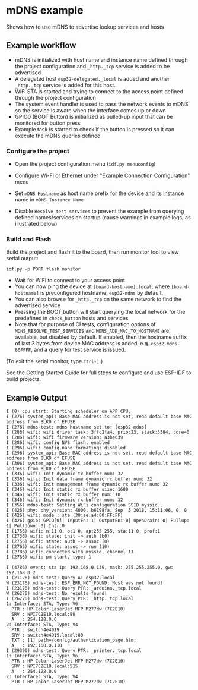 # mDNS example

Shows how to use mDNS to advertise lookup services and hosts

## Example workflow

- mDNS is initialized with host name and instance name defined through the project configuration and `_http._tcp` service is added to be advertised
- A delegated host `esp32-delegated._local` is added and another `_http._tcp` service is added for this host.
- WiFi STA is started and trying to connect to the access point defined through the project configuration
- The system event handler is used to pass the network events to mDNS so the service is aware when the interface comes up or down
- GPIO0 (BOOT Button) is initialized as pulled-up input that can be monitored for button press
- Example task is started to check if the button is pressed so it can execute the mDNS queries defined

### Configure the project

* Open the project configuration menu (`idf.py menuconfig`)

* Configure Wi-Fi or Ethernet under "Example Connection Configuration" menu
* Set `mDNS Hostname` as host name prefix for the device and its instance name in `mDNS Instance Name`
* Disable `Resolve test services` to prevent the example from querying defined names/services on startup (cause warnings in example logs, as illustrated below)

### Build and Flash

Build the project and flash it to the board, then run monitor tool to view serial output:

```
idf.py -p PORT flash monitor
```

- Wait for WiFi to connect to your access point
- You can now ping the device at `[board-hostname].local`, where `[board-hostname]` is preconfigured hostname, `esp32-mdns` by default.
- You can also browse for `_http._tcp` on the same network to find the advertised service
- Pressing the BOOT button will start querying the local network for the predefined in `check_button` hosts and services
- Note that for purpose of CI tests, configuration options of `MDNS_RESOLVE_TEST_SERVICES` and `MDNS_ADD_MAC_TO_HOSTNAME` are available, but disabled by default. If enabled, then the hostname suffix of last 3 bytes from device MAC address is added, e.g. `esp32-mdns-80FFFF`, and a query for test service is issued.


(To exit the serial monitor, type ``Ctrl-]``.)

See the Getting Started Guide for full steps to configure and use ESP-IDF to build projects.

## Example Output
```
I (0) cpu_start: Starting scheduler on APP CPU.
I (276) system_api: Base MAC address is not set, read default base MAC address from BLK0 of EFUSE
I (276) mdns-test: mdns hostname set to: [esp32-mdns]
I (286) wifi: wifi driver task: 3ffc2fa4, prio:23, stack:3584, core=0
I (286) wifi: wifi firmware version: a3be639
I (286) wifi: config NVS flash: enabled
I (296) wifi: config nano formating: disabled
I (296) system_api: Base MAC address is not set, read default base MAC address from BLK0 of EFUSE
I (306) system_api: Base MAC address is not set, read default base MAC address from BLK0 of EFUSE
I (336) wifi: Init dynamic tx buffer num: 32
I (336) wifi: Init data frame dynamic rx buffer num: 32
I (336) wifi: Init management frame dynamic rx buffer num: 32
I (346) wifi: Init static rx buffer size: 1600
I (346) wifi: Init static rx buffer num: 10
I (346) wifi: Init dynamic rx buffer num: 32
I (356) mdns-test: Setting WiFi configuration SSID myssid...
I (426) phy: phy_version: 4000, b6198fa, Sep  3 2018, 15:11:06, 0, 0
I (426) wifi: mode : sta (30:ae:a4:80:FF:FF)
I (426) gpio: GPIO[0]| InputEn: 1| OutputEn: 0| OpenDrain: 0| Pullup: 1| Pulldown: 0| Intr:0
I (1756) wifi: n:11 0, o:1 0, ap:255 255, sta:11 0, prof:1
I (2736) wifi: state: init -> auth (b0)
I (2756) wifi: state: auth -> assoc (0)
I (2766) wifi: state: assoc -> run (10)
I (2786) wifi: connected with myssid, channel 11
I (2786) wifi: pm start, type: 1

I (4786) event: sta ip: 192.168.0.139, mask: 255.255.255.0, gw: 192.168.0.2
I (21126) mdns-test: Query A: esp32.local
W (23176) mdns-test: ESP_ERR_NOT_FOUND: Host was not found!
I (23176) mdns-test: Query PTR: _arduino._tcp.local
W (26276) mdns-test: No results found!
I (26276) mdns-test: Query PTR: _http._tcp.local
1: Interface: STA, Type: V6
  PTR : HP Color LaserJet MFP M277dw (7C2E10)
  SRV : NPI7C2E10.local:80
  A   : 254.128.0.0
2: Interface: STA, Type: V4
  PTR : switch4e4919
  SRV : switch4e4919.local:80
  TXT : [1] path=/config/authentication_page.htm;
  A   : 192.168.0.118
I (29396) mdns-test: Query PTR: _printer._tcp.local
1: Interface: STA, Type: V6
  PTR : HP Color LaserJet MFP M277dw (7C2E10)
  SRV : NPI7C2E10.local:515
  A   : 254.128.0.0
2: Interface: STA, Type: V4
  PTR : HP Color LaserJet MFP M277dw (7C2E10)
```
